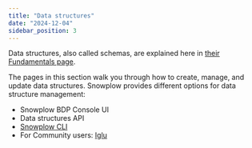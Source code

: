 ```yaml
---
title: "Data structures"
date: "2024-12-04"
sidebar_position: 3
---
```


Data structures, also called schemas, are explained here in [their Fundamentals page](/docs/fundamentals/schemas/index.md).

The pages in this section walk you through how to create, manage, and update data structures. Snowplow provides different options for data structure management:
* Snowplow BDP Console UI
* Data structures API
* [Snowplow CLI](/docs/data-product-studio/snowplow-cli/index.md)
* For Community users: [Iglu](/docs/api-reference/iglu/iglu-repositories/iglu-server/)
